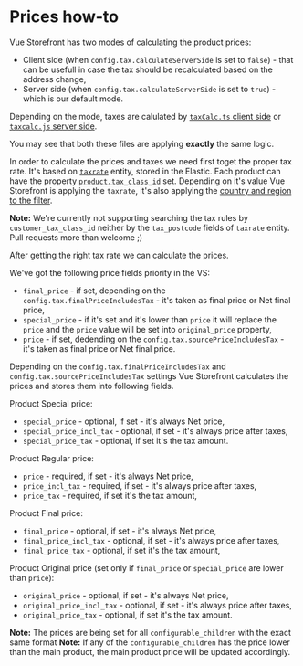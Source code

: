 # Prices how-to

Vue Storefront has two modes of calculating the product prices:
- Client side (when `config.tax.calculateServerSide` is set to `false`) - that can be usefull in case the tax should be recalculated based on the address change,
- Server side (when `config.tax.calculateServerSide` is set to `true`) - which is our default mode.

Depending on the mode, taxes are calulated by [`taxCalc.ts` client side](https://github.com/DivanteLtd/vue-storefront/blob/5f2b5cd6a8496a60884c091e8509d3b58b7a0358/core/modules/catalog/helpers/taxCalc.ts#L74) or [`taxcalc.js` server side](https://github.com/DivanteLtd/vue-storefront-api/blob/d3d0e7892cd063bbd69e545f3f2b6fdd9843d524/src/lib/taxcalc.js#L251-L253). 

You may see that both these files are applying **exactly** the same logic.

In order to calculate the prices and taxes we need first toget the proper tax rate. It's based on [`taxrate`](https://github.com/DivanteLtd/vue-storefront-integration-sdk#taxrate-entity) entity, stored in the Elastic. Each product can have the property [`product.tax_class_id`](https://github.com/DivanteLtd/vue-storefront/blob/5f2b5cd6a8496a60884c091e8509d3b58b7a0358/core/modules/catalog/helpers/taxCalc.ts#L213) set. Depending on it's value Vue Storefront is applying the `taxrate`, it's also applying the [country and region to the filter](https://github.com/DivanteLtd/vue-storefront/blob/5f2b5cd6a8496a60884c091e8509d3b58b7a0358/core/modules/catalog/helpers/taxCalc.ts#L226). 

**Note:** We're currently not supporting searching the tax rules by `customer_tax_class_id` neither by the `tax_postcode` fields of `taxrate` entity. Pull requests more than welcome ;)

After getting the right tax rate we can calculate the prices.

We've got the following price fields priority in the VS:
- `final_price` - if set, depending on the `config.tax.finalPriceIncludesTax` - it's taken as final price or Net final price,
- `special_price` - if it's set and it's lower than `price` it will replace the `price` and the `price` value will be set into `original_price` property,
- `price` - if set, dedending on the `config.tax.sourcePriceIncludesTax` - it's taken as final price or Net final price.

Depending on the `config.tax.finalPriceIncludesTax` and `config.tax.sourcePriceIncludesTax` settings Vue Storefront calculates the prices and stores them into following fields.

Product Special price:
- `special_price` - optional, if set - it's always Net price,
- `special_price_incl_tax` - optional, if set - it's always price after taxes,
- `special_price_tax` - optional, if set it's the tax amount.

Product Regular price:
- `price` - required, if set - it's always Net price,
- `price_incl_tax` - required, if set - it's always price after taxes,
- `price_tax` - required, if set it's the tax amount,

Product Final price:
- `final_price` - optional, if set - it's always Net price,
- `final_price_incl_tax` - optional, if set - it's always price after taxes,
- `final_price_tax` - optional, if set it's the tax amount,

Product Original price (set only if `final_price` or `special_price` are lower than `price`):
- `original_price` - optional, if set - it's always Net price,
- `original_price_incl_tax` - optional, if set - it's always price after taxes,
- `original_price_tax` - optional, if set it's the tax amount.

**Note:** The prices are being set for all `configurable_children` with the exact same format
**Note:** If any of the `configurable_children` has the price lower than the main product, the main product price will be updated accordingly.